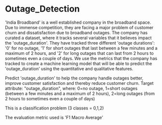 # Outage_Detection

'India Broadband' is a well established company in the broadband space. Due to immense competition, they are facing a major problem of customer churn and dissatisfaction due to broadband outages. The company has curated a dataset, where it tracks several variables that it believes impact the 'outage_duration'. They have tracked three different 'outage durations': '0' for no outage, '1' for short outages that last between a few minutes and a maximum of 2 hours, and '2' for long outages that can last from 2 hours to sometimes even a couple of days. We use the metrics that the company has tracked to create a machine learning model that will be able to predict the 'outage_duration' using the quantitative and qualitative features.

Predict 'outage_duration' to help the company handle outages better, improve customer satisfaction and thereby reduce customer churn.
Target attribute: "outage_duration", where: 0=no outage, 1=short outages (between a few minutes and a maximum of 2 hours), 2=long outages (from 2 hours to sometimes even a couple of days)

This is a classification problem (3 classes = 0,1,2)

The evaluation metric used is 'F1 Macro Average'
